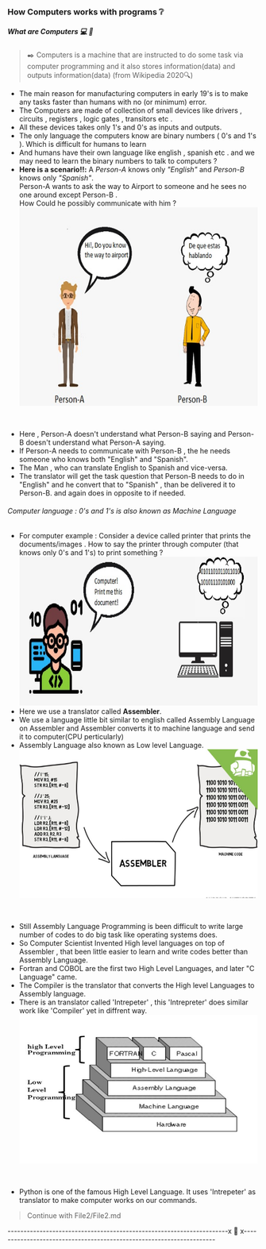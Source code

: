 ### How Computers works with programs :grey_question:
##### What are Computers :computer: :abacus:
> :black_nib: Computers is a machine that are instructed to do some task via computer programming and it also stores information(data) and outputs information(data) (from Wikipedia 2020:mag:)

* The main reason for manufacturing computers in early 19's is to make any tasks faster than humans with no (or minimum) error.<br/>
* The Computers are made of collection of small devices like drivers , circuits , registers , logic gates , transitors etc .<br/> 
* All these devices takes only 1's and 0's as inputs and outputs.<br/>
* The only language the computers know are binary numbers ( 0's and 1's ). Which is difficult for humans to learn <br/>
* And humans have their own language like english , spanish etc . and we may need to learn the binary numbers to talk to computers ? <br/>
* **Here is a scenario:bangbang::** A *Person-A* knows only *"English"* and *Person-B* knows only *"Spanish"*. <br/>
Person-A wants to ask the way to Airport to someone and he sees no one around except Person-B . <br/>
How Could he possibly communicate with him ? <br/>
<img src="https://github.com/prashanthprabhu24/LearnPython/raw/main/Dust/file2_1.jpg" width="700" height="400" ><br/>
<br/>

* Here , Person-A doesn't understand what Person-B saying and Person-B doesn't understand what Person-A saying. <br/>
* If Person-A needs to communicate with Person-B , the he needs someone who knows both "English" and "Spanish". <br/>
* The Man , who can translate English to Spanish and vice-versa.
* The translator will get the task question that Person-B needs to do in "English" and he convert that to "Spanish" , than be delivered it to Person-B. and again does in opposite to if needed. <br/>
###### Computer language : 0's and 1's is also known as Machine Language <br/>
* For computer example : Consider a device called printer that prints the documents/images . How to say the printer through computer (that knows only 0's and 1's) to print something ? <br/>
<img src="https://github.com/prashanthprabhu24/LearnPython/raw/main/Dust/file2_2.jpg" width="700" height="300"><br/>
* Here we use a translator called **Assembler**. <br/>
* We use a language little bit similar to english called Assembly Language on Assembler and Assembler converts it to machine language and send it to computer(CPU perticularly)<br/>
* Assembly Language also known as Low level Language. <br/>
<img src="https://github.com/prashanthprabhu24/LearnPython/raw/main/Dust/file2_3.jpg" width="700" height="300"> <br/>
<br/>

* Still Assembly Language Programming is been difficult to write large number of codes to do big task like operating systems does.<br/>
* So Computer Scientist Invented High level languages on top of Assembler , that been little easier to learn and write codes better than Assembly Language. <br/>
* Fortran and COBOL are the first two High Level Languages, and later "C Language" came. <br/>
* The Compiler is the translator that converts the High level Languages to Assembly language. <br/>
* There is an translator called 'Intrepeter' , this 'Intrepreter' does similar work like 'Compiler' yet in diffrent way.
<img src="https://github.com/prashanthprabhu24/LearnPython/raw/main/Dust/file2_4.jpeg" width="700" height="300"> <br/>
<br/>

* Python is one of the famous High Level Language. It uses 'Intrepeter' as translator to make computer works on our commands. <br/>
> Continue with File2/File2.md

---------------------------------------------------------------------x :diamond_shape_with_a_dot_inside: x---------------------------------------------------------------------

